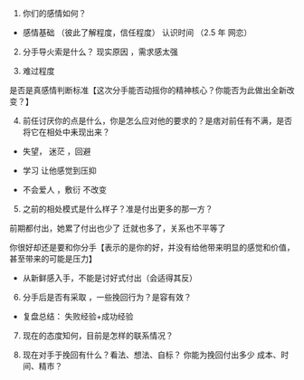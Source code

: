 1. 你们的感情如何？

- 感情基础 （彼此了解程度，信任程度）
  认识时间 （2.5 年 网恋）

2. 分手导火索是什么？
   现实原因 ，需求感太强

3. 难过程度

是否是真感情判断标准【这次分手能否动摇你的精神核心？你能否为此做出全新改变？】

4. 前任讨厌你的点是什么，你是怎么应对他的要求的？是痞对前任有不满，是否将它在相处中耒现出来？

- 失望， 迷茫 ，回避

- 学习 让他感觉到压抑

- 不会爱人 ，敷衍 不改变

5. 之前的相处模式是什么样子？准是付出更多的那一方？

前期都付出，她累了付出也少了 迁就也多了，关系也不平等了

你很好却还是要和你分手【表示的是你的好，并没有给他带来明显的感觉和价值，甚至带来的可能是压力】

- 从新鲜感入手，不能是讨好式付出（会适得其反）

6. 分手后是否有采取 ，一些挽回行为？是容有效？

- 复盘总结： 失败经验+成功经验

7. 现在的态度知何，目前是怎样的联系情况？

8. 现在对手于挽回有什么？看法、想法、自标？
   你能为挽回付出多少 成本、时间、精市？
